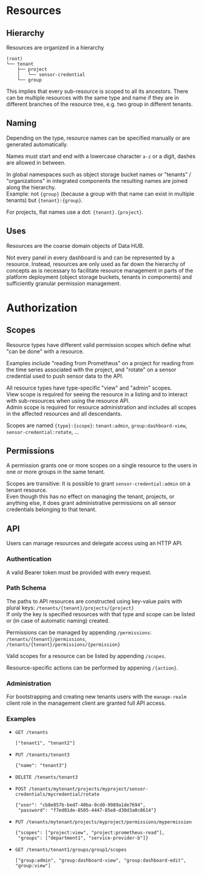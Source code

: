 # Resources

## Hierarchy

Resources are organized in a hierarchy

```
(root)
└── tenant
    ├── project
    │   └── sensor-credential
    └── group
```

This implies that every sub-resource is scoped to all its ancestors.
There can be multiple resources with the same type and name if they are in different branches of the resource tree, e.g.
two group in different tenants.

## Naming

Depending on the type, resource names can be specified manually or are generated automatically.

Names must start and end with a lowercase character `a-z` or a digit, dashes are allowed in between.

In global namespaces such as object storage bucket names or "tenants" / "organizations" in integrated components the
resulting names are joined along the hierarchy.\
Example: not `{group}` (because a group with that name can exist in multiple tenants) but `{tenant}:{group}`.

For projects, flat names use a dot: `{tenant}.{project}`.

## Uses

Resources are the coarse domain objects of Data HUB.

Not every panel in every dashboard is and can be represented by a resource.
Instead, resources are only used as far down the hierarchy of concepts as is necessary to facilitate resource management
in parts of the platform deployment (object storage buckets, tenants in components) and sufficiently granular permission
management.

# Authorization

## Scopes

Resource types have different valid permission scopes which define what "can be done" with a resource.

Examples include "reading from Prometheus" on a project for reading from the time series associated with the project,
and "rotate" on a sensor credential used to push sensor data to the API.

All resource types have type-specific "view" and "admin" scopes.\
View scope is required for seeing the resource in a listing and to interact with sub-resources when using the resource
API.\
Admin scope is required for resource administration and includes all scopes in the affected resources and all
descendants.

Scopes are named `{type}:{scope}`: `tenant:admin`, `group:dashboard-view`, `sensor-credential:rotate`, ...

## Permissions

A permission grants one or more scopes on a single resource to the users in one or more groups in the same tenant.

Scopes are transitive: It is possible to grant `sensor-credential:admin` on a tenant resource.\
Even though this has no effect on managing the tenant, projects, or anything else, it does grant administrative
permissions on all sensor credentials belonging to that tenant.

## API

Users can manage resources and delegate access using an HTTP API.

### Authentication

A valid Bearer token must be provided with every request.

### Path Schema

The paths to API resources are constructed using key-value pairs with plural
keys: `/tenants/{tenant}/projects/{project}`\
If only the key is specified resources with that type and scope can be listed or (in case of automatic naming) created.

Permissions can be managed by
appending `/permissions`: `/tenants/{tenant}/permissions`, `/tenants/{tenant}/permissions/{permission}`

Valid scopes for a resource can be listed by appending `/scopes`.

Resource-specific actions can be performed by appening `/{action}`.

### Administration

For bootstrapping and creating new tenants users with the `manage-realm` client role in the management client are granted full API access.

### Examples

- `GET /tenants`
  ```
  ["tenant1", "tenant2"]
  ```
- `PUT /tenants/tenant3`
  ```
  {"name": "tenant3"}
  ```
- `DELETE /tenants/tenant3`
- `POST /tenants/mytenant/projects/myproject/sensor-credentials/mycredential/rotate`
  ```
  {"user": "cb8e857b-bed7-40ba-9cd0-9989a1de7694",
   "password": "f7ed01de-8505-4447-85e8-d30d3a0c8614"}
  ```
- ```
  PUT /tenants/mytenant/projects/myproject/permissions/mypermission

  {"scopes": ["project:view", "project:prometheus-read"],
   "groups": ["department1", "service-provider-b"]}
  ```

- `GET /tenants/tenant1/groups/group1/scopes`
  ```
  ["group:admin", "group:dashboard-view", "group:dashboard-edit", "group:view"]
  ```
